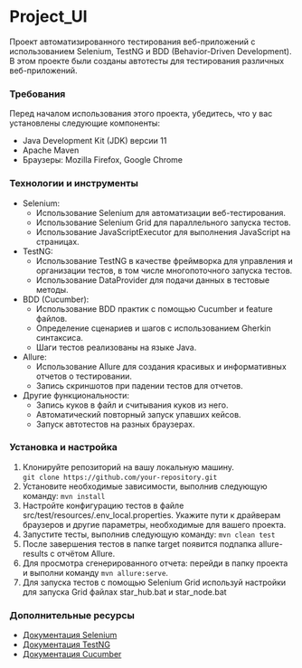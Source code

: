 # Project_UI
Проект автоматизированного тестирования веб-приложений с использованием Selenium, TestNG и BDD (Behavior-Driven Development). В этом проекте были созданы автотесты для тестирования различных веб-приложений.
### Требования
Перед началом использования этого проекта, убедитесь, что у вас установлены следующие компоненты:
* Java Development Kit (JDK) версии 11 
* Apache Maven 
* Браузеры: Mozilla Firefox, Google Chrome
### Технологии и инструменты
* Selenium:
  * Использование Selenium для автоматизации веб-тестирования.
  * Использование Selenium Grid для параллельного запуска тестов.
  * Использование JavaScriptExecutor для выполнения JavaScript на страницах.
* TestNG:
  * Использование TestNG в качестве фреймворка для управления и организации тестов, в том числе многопоточного запуска тестов.
  * Использование DataProvider для подачи данных в тестовые методы.
* BDD (Cucumber):
  * Использование BDD практик с помощью Cucumber и feature файлов. 
  * Определение сценариев и шагов с использованием Gherkin синтаксиса. 
  * Шаги тестов реализованы на языке Java.
* Allure:
  * Использование Allure для создания красивых и информативных отчетов о тестировании.
  * Запись скриншотов при падении тестов для отчетов.
* Другие функциональности:
  * Запись куков в файл и считывания куков из него.
  * Автоматический повторный запуск упавших кейсов. 
  * Запуск автотестов на разных браузерах.
### Установка и настройка
1. Клонируйте репозиторий на вашу локальную машину.   
   `git clone https://github.com/your-repository.git`
2. Установите необходимые зависимости, выполнив следующую команду: `mvn install`
3. Настройте конфигурацию тестов в файле src/test/resources/.env_local.properties. Укажите пути к драйверам браузеров и другие параметры, необходимые для вашего проекта.
4. Запустите тесты, выполнив следующую команду: `mvn clean test`
5. После завершения тестов в папке target появится подпапка allure-results с отчётом Allure. 
6. Для просмотра сгенерированного отчета: перейди в папку проекта и выполни команду `mvn allure:serve`.
7. Для запуска тестов с помощью Selenium Grid используй настройки для запуска Grid  файлах star_hub.bat и star_node.bat
### Дополнительные ресурсы
* [Документация Selenium](https://www.selenium.dev/documentation/)
* [Документация TestNG](https://testng.org/doc/documentation-main.html)
* [Документация Cucumber](https://cucumber.io/docs/cucumber/)